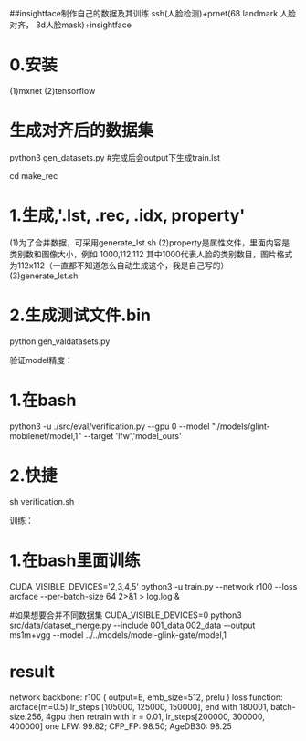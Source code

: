 ##insightface制作自己的数据及其训练
ssh(人脸检测)+prnet(68 landmark 人脸对齐， 3d人脸mask)+insightface
# 0.安装
(1)mxnet
(2)tensorflow
# 生成对齐后的数据集
python3 gen_datasets.py  #完成后会output下生成train.lst

cd make_rec
# 1.生成,'.lst, .rec, .idx, property'
(1)为了合并数据，可采用generate_lst.sh
(2)property是属性文件，里面内容是类别数和图像大小，例如
1000,112,112 其中1000代表人脸的类别数目，图片格式为112x112（一直都不知道怎么自动生成这个，我是自己写的）
(3)generate_lst.sh
# 2.生成测试文件.bin
python gen_valdatasets.py

验证model精度：
# 1.在bash
python3 -u ./src/eval/verification.py --gpu 0 --model "./models/glint-mobilenet/model,1" --target 'lfw','model_ours'
# 2.快捷
sh verification.sh


训练：
# 1.在bash里面训练
CUDA_VISIBLE_DEVICES='2,3,4,5' python3 -u train.py --network r100 --loss arcface --per-batch-size 64 2>&1 > log.log &


#如果想要合并不同数据集
CUDA_VISIBLE_DEVICES=0 python3 src/data/dataset_merge.py --include 001_data,002_data --output ms1m+vgg --model ../../models/model-glink-gate/model,1

# result
network backbone: r100 ( output=E, emb_size=512, prelu )
loss function: arcface(m=0.5)
lr_steps [105000, 125000, 150000], end with 180001, batch-size:256, 4gpu
then retrain with lr = 0.01, lr_steps[200000, 300000, 400000]
one LFW: 99.82; CFP_FP: 98.50; AgeDB30: 98.25
